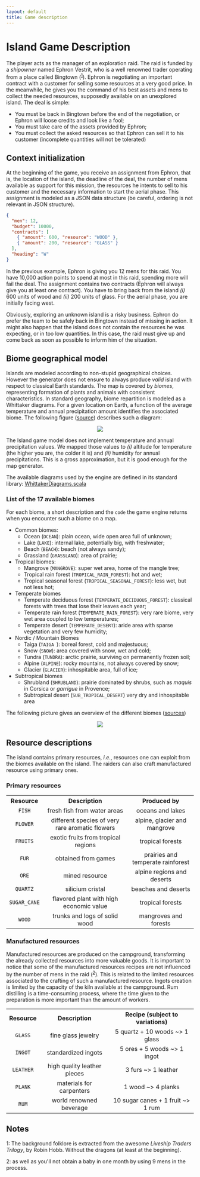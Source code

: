```yaml
---
layout: default
title: Game description
---
```


# Island Game Description


The player acts as the manager of an exploration raid. The raid is funded by a _shipowner_ named Ephron Vestrit,  who is a well renowned trader operating from a place called Bingtown (<sup>[1](#myfootnote1)</sup>). Ephron is negotiating an important contract with a customer for selling some resources at a very good price. In the meanwhile, he gives you the command of his best assets and mens to collect the needed resources, supposedly available on an unexplored island. The deal is simple: 

  * You must be back in Bingtown before the end of the negotiation, or Ephron will loose credits and look like a fool;
  * You must take care of the assets provided by Ephron;
  * You must collect the asked resources so that Ephron can sell it to his customer (incomplete quantities will not be tolerated)




## Context initialization

At the beginning of the game, you receive an assignment from Ephron, that is, the location of the island, the deadline of the deal, the number of mens available as support for this mission, the resources he intents to sell to his customer and the necessary information to start the aerial phase. This assignment is modeled as a JSON data structure (be careful, ordering is not relevant in JSON structure).

```json
{ 
  "men": 12,
  "budget": 10000,
  "contracts": [
    { "amount": 600, "resource": "WOOD" },
    { "amount": 200, "resource": "GLASS" }
  ],
  "heading": "W"
}
```

In the previous example, Ephron is giving you 12 mens for this raid. You have 10,000 action points to spend at most in this raid, spending more will fail the deal. The assignment contains two contracts (Ephron will always give you at least one contract). You have to bring back from the island _(i)_ 600 units of wood and _(ii)_ 200 units of glass. For the aerial phase, you are initially facing west.

Obviously, exploring an unknown island is a risky business. Ephron do prefer the team to be safely back in Bingtown instead of missing in action. It might also happen that the island does not contain the resources he was expecting, or in too low quantities. In this case, the raid must give up and come back as soon as possible to inform him of the situation.

## Biome geographical model

Islands are modeled according to non-stupid geographical choices. However the generator does not ensure to always produce _valid_ island with respect to classical Earth standards. The map is covered by _biomes_, representing formation of plants and animals with consistent characteristics. In standard geography, biome repartition is modeled as a Whittaker diagrams. For a given location on Earth, a function of the average temperature and annual precipitation amount identifies the associated biome. The following figure ([source](http://w3.marietta.edu/~biol/biomes/biome_main.htm)) describes such a diagram:

<div align="center">
  <img src="{{ site.baseurl }}assets/whittaker.jpg" />
</div>

The Island game model does not implement temperature and annual precipitation values. We mapped those values to _(i)_ altitude for temperature (the higher you are, the colder it is) and _(ii)_ humidity for annual precipitations. This is a gross approximation, but it is good enough for the  map generator. 

The available diagrams used by the engine are defined in its standard library: [WhittakerDiagrams.scala](https://github.com/ace-design/island/blob/develop/engine/src/main/scala/eu/ace_design/island/stdlib/WhittakerDiagrams.scala)


### List of the 17 available biomes

For each biome, a short description and the `code` the game engine returns when you encounter such a biome on a map.

  * Common biomes:
    * Ocean (`OCEAN`): plain ocean, wide open area full of unknown;
    * Lake (`LAKE`): internal lake, potentially big, with freshwater;
    * Beach (`BEACH`): beach (not always sandy);
    * Grassland (`GRASSLAND`): area of prairie;
  * Tropical biomes:
    * Mangrove (`MANGROVE`): super wet area, home of the mangle tree;
    * Tropical rain forest (`TROPICAL_RAIN_FOREST`): hot and wet;
    * Tropical seasonal forest (`TROPICAL_SEASONAL_FOREST`): less wet, but not less hot;
  * Temperate biomes
    * Temperate deciduous forest (`TEMPERATE_DECIDUOUS_FOREST`): classical forests with trees that lose their leaves each year;
    * Temperate rain forest (`TEMPERATE_RAIN_FOREST`): very rare biome, very wet area coupled to low temperatures;
    * Temperate desert (`TEMPERATE_DESERT`): aride area with sparse vegetation and very few humidity;
  * Nordic / Mountain Biomes
    * Taiga (`TAIGA `): boreal forest, cold and majestuous;
    * Snow (`SNOW`): area covered with snow, wet and cold;
    * Tundra (`TUNDRA`): arctic prairie, surviving on permanently frozen soil;
    * Alpine (`ALPINE`): rocky mountains, not always covered by snow;
    * Glacier (`GLACIER`): inhospitable area, full of ice;
  * Subtropical biomes
    * Shrubland (`SHRUBLAND`): prairie dominated by shrubs, such as _maquis_ in Corsica or _garrigue_ in Provence;
    * Subtropical desert (`SUB_TROPICAL_DESERT`) very dry and inhospitable area

The following picture gives an overview of the different biomes ([sources](https://gist.github.com/mosser/cc787790d4137cec7677))

<div align="center">
  <img src="{{ site.baseurl }}assets/panorama.png" />
</div>

## Resource descriptions

The island contains primary resources, _i.e._, resources one can exploit from the biomes available on the island. The raiders can also craft manufactured resource using primary ones.

### Primary resources

<div align="center">
	<table style="text-align: center">
		<tr><th>Resource</th><th>Description</th><th>Produced by</th></tr>
		<tr>
			<td><code>FISH</code></td>
			<td>fresh fish from water areas</td>
			<td>oceans and lakes</td>
		</tr>
		<tr>
			<td><code>FLOWER</code></td>
			<td>different species of very rare aromatic flowers</td>
			<td>alpine, glacier and mangrove</td>
		</tr>
		<tr>
			<td><code>FRUITS</code></td>
			<td>exotic fruits from tropical regions</td>
			<td>tropical forests</td>
		</tr>
		<tr>
			<td><code>FUR</code></td>
			<td>obtained from games</td>
			<td>prairies and temperate rainforest</td>
		</tr>
		<tr>
			<td><code>ORE</code></td>
			<td>mined resource</td>
			<td>alpine regions and deserts</td>
		</tr>
		<tr>
			<td><code>QUARTZ</code></td>
			<td>silicium cristal</td>
			<td>beaches and deserts</td>
		</tr>
		<tr>
			<td><code>SUGAR_CANE</code></td>
			<td>flavored plant with high economic value</td>
			<td>tropical forests</td>
		</tr>
		<tr>
			<td><code>WOOD</code></td>
			<td>trunks and logs of solid wood</td>
			<td>mangroves and forests</td>
		</tr>
	</table>
</div>


### Manufactured resources

Manufactured resources are produced on the campground, transforming the already collected resources into more valuable goods. It is important to notice that some of the manufactured resources recipes are not influenced by the number of mens in the raid (<sup>[2](#myfootnote2)</sup>). This is related to the limited resources associated to the crafting of such a manufactured resource. Ingots creation is limited by the capacity of the kiln available at the campground. Rum distilling is a time-consuming process, where the time given to the preparation is more important than the amount of workers.

<div align="center">
	<table style="text-align: center">
		<tr><th>Resource</th><th>Description</th><th>Recipe (subject to variations)</th></tr>
		<tr>
			<td><code>GLASS</code></td>
			<td>fine glass jewelry</td>
			<td> 5 quartz + 10 woods ~> 1 glass </td>
		</tr>
		<tr>
			<td><code>INGOT</code></td>
			<td>standardized ingots</td>
			<td> 5 ores + 5 woods ~> 1 ingot </td>
		</tr>
		<tr>
			<td><code>LEATHER</code></td>
			<td>high quality leather pieces</td>
			<td> 3 furs ~> 1 leather </td>
		</tr>
		<tr>
			<td><code>PLANK</code></td>
			<td>materials for carpenters</td>
			<td> 1 wood ~> 4 planks </td>
		</tr>
		<tr>
			<td><code>RUM</code></td>
			<td>world renowned beverage</td>
			<td>10 sugar canes + 1 fruit ~> 1 rum</td>
		</tr>
	</table>
</div>


## Notes

<a name="myfootnote1">1</a>: The background folklore is extracted from the awesome _Liveship Traders Trilogy_, by Robin Hobb. Without the dragons (at least at the beginning).

<a name="myfootnote2">2</a>: as well as you'll not obtain a baby in one month by using 9 mens in the process.